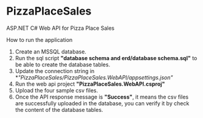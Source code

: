 # PizzaPlaceSales
ASP.NET C# Web API for Pizza Place Sales


How to run the application
1) Create an MSSQL database.
2) Run the sql script **"database schema and erd/database schema.sql"** to be able to create the database tables.
3) Update the connection string in **"PizzaPlaceSales/PizzaPlaceSales.WebAPI/appsettings.json"*
4) Run the web api project **"PizzaPlaceSales.WebAPI.csproj"**
5) Upload the four sample csv files.
6) Once the API response message is **"Success"**, it means the csv files are successfully uploaded in the database, you can verify it by check the content of the database tables.
